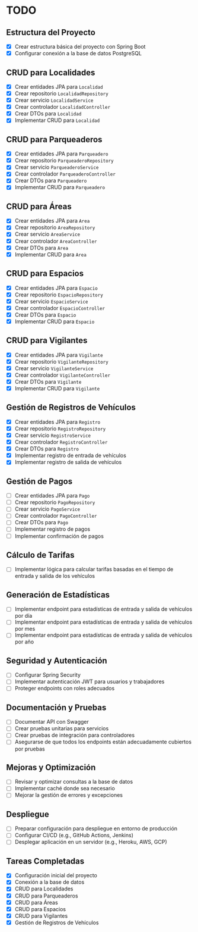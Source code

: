 # TODO

## Estructura del Proyecto

- [x] Crear estructura básica del proyecto con Spring Boot
- [x] Configurar conexión a la base de datos PostgreSQL

## CRUD para Localidades

- [x] Crear entidades JPA para `Localidad`
- [x] Crear repositorio `LocalidadRepository`
- [x] Crear servicio `LocalidadService`
- [x] Crear controlador `LocalidadController`
- [x] Crear DTOs para `Localidad`
- [x] Implementar CRUD para `Localidad`

## CRUD para Parqueaderos

- [x] Crear entidades JPA para `Parqueadero`
- [x] Crear repositorio `ParqueaderoRepository`
- [x] Crear servicio `ParqueaderoService`
- [x] Crear controlador `ParqueaderoController`
- [x] Crear DTOs para `Parqueadero`
- [x] Implementar CRUD para `Parqueadero`

## CRUD para Áreas

- [x] Crear entidades JPA para `Area`
- [x] Crear repositorio `AreaRepository`
- [x] Crear servicio `AreaService`
- [x] Crear controlador `AreaController`
- [x] Crear DTOs para `Area`
- [x] Implementar CRUD para `Area`

## CRUD para Espacios

- [x] Crear entidades JPA para `Espacio`
- [x] Crear repositorio `EspacioRepository`
- [x] Crear servicio `EspacioService`
- [x] Crear controlador `EspacioController`
- [x] Crear DTOs para `Espacio`
- [x] Implementar CRUD para `Espacio`

## CRUD para Vigilantes

- [x] Crear entidades JPA para `Vigilante`
- [x] Crear repositorio `VigilanteRepository`
- [x] Crear servicio `VigilanteService`
- [x] Crear controlador `VigilanteController`
- [x] Crear DTOs para `Vigilante`
- [x] Implementar CRUD para `Vigilante`

## Gestión de Registros de Vehículos

- [x] Crear entidades JPA para `Registro`
- [x] Crear repositorio `RegistroRepository`
- [x] Crear servicio `RegistroService`
- [x] Crear controlador `RegistroController`
- [x] Crear DTOs para `Registro`
- [x] Implementar registro de entrada de vehículos
- [x] Implementar registro de salida de vehículos

## Gestión de Pagos

- [ ] Crear entidades JPA para `Pago`
- [ ] Crear repositorio `PagoRepository`
- [ ] Crear servicio `PagoService`
- [ ] Crear controlador `PagoController`
- [ ] Crear DTOs para `Pago`
- [ ] Implementar registro de pagos
- [ ] Implementar confirmación de pagos

## Cálculo de Tarifas

- [ ] Implementar lógica para calcular tarifas basadas en el tiempo de entrada y salida de los vehículos

## Generación de Estadísticas

- [ ] Implementar endpoint para estadísticas de entrada y salida de vehículos por día
- [ ] Implementar endpoint para estadísticas de entrada y salida de vehículos por mes
- [ ] Implementar endpoint para estadísticas de entrada y salida de vehículos por año

## Seguridad y Autenticación

- [ ] Configurar Spring Security
- [ ] Implementar autenticación JWT para usuarios y trabajadores
- [ ] Proteger endpoints con roles adecuados

## Documentación y Pruebas

- [ ] Documentar API con Swagger
- [ ] Crear pruebas unitarias para servicios
- [ ] Crear pruebas de integración para controladores
- [ ] Asegurarse de que todos los endpoints están adecuadamente cubiertos por pruebas

## Mejoras y Optimización

- [ ] Revisar y optimizar consultas a la base de datos
- [ ] Implementar caché donde sea necesario
- [ ] Mejorar la gestión de errores y excepciones

## Despliegue

- [ ] Preparar configuración para despliegue en entorno de producción
- [ ] Configurar CI/CD (e.g., GitHub Actions, Jenkins)
- [ ] Desplegar aplicación en un servidor (e.g., Heroku, AWS, GCP)

## Tareas Completadas

- [x] Configuración inicial del proyecto
- [x] Conexión a la base de datos
- [x] CRUD para Localidades
- [x] CRUD para Parqueaderos
- [x] CRUD para Áreas
- [x] CRUD para Espacios
- [x] CRUD para Vigilantes
- [x] Gestión de Registros de Vehículos